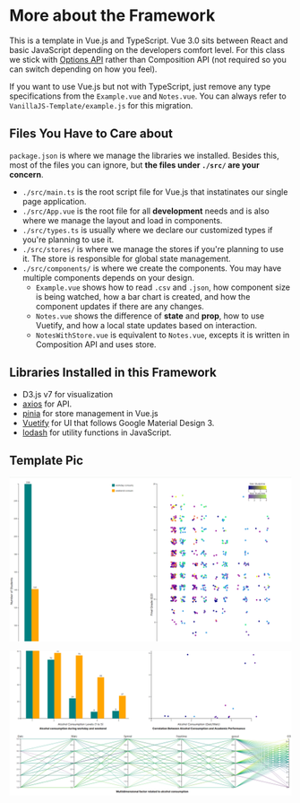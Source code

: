 # More about the Framework


This is a template in Vue.js and TypeScript. Vue 3.0 sits between React and basic JavaScript depending on the developers comfort level. For this class we stick with [Options API](https://vuejs.org/api/#options-api) rather than Composition API (not required so you can switch depending on how you feel). 

If you want to use Vue.js but not with TypeScript, just remove any type specifications from the `Example.vue` and `Notes.vue`. You can always refer to `VanillaJS-Template/example.js` for this migration.


## Files You Have to Care about

`package.json` is where we manage the libraries we installed. Besides this, most of the files you can ignore, but **the files under `./src/` are your concern**.

* `./src/main.ts` is the root script file for Vue.js that instatinates our single page application.
* `./src/App.vue` is the root file for all **development** needs and is also where we manage the layout and load in components.
* `./src/types.ts` is usually where we declare our customized types if you're planning to use it.
* `./src/stores/` is where we manage the stores if you're planning to use it. The store is responsible for global state management.
* `./src/components/` is where we create the components. You may have multiple components depends on your design.
  * `Example.vue` shows how to read `.csv` and `.json`, how component size is being watched, how a bar chart is created, and how the component updates if there are any changes. 
  * `Notes.vue` shows the difference of **state** and **prop**, how to use Vuetify, and how a local state updates based on interaction.
  * `NotesWithStore.vue` is equivalent to `Notes.vue`, excepts it is written in Composition API and uses store.

## Libraries Installed in this Framework
 * D3.js v7 for visualization
 * [axios](https://axios-http.com/docs/intro) for API.
 * [pinia](https://pinia.vuejs.org/introduction.html) for store management in Vue.js
 * [Vuetify](https://next.vuetifyjs.com/en/components/all/) for UI that follows Google Material Design 3.
 * [lodash](https://lodash.com/) for utility functions in JavaScript.


## Template Pic
![pic1](data/template1.jpg "pic1")


![pic2](data/template2.jpg "pic2")
